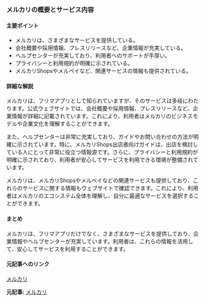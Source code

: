 ### メルカリの概要とサービス内容

#### 主要ポイント
- メルカリは、さまざまなサービスを提供している。
- 会社概要や採用情報、プレスリリースなど、企業情報が充実している。
- ヘルプセンターが充実しており、利用者へのサポートが手厚い。
- プライバシーと利用規約が明確に示されている。
- メルカリShopsやメルペイなど、関連サービスの情報も提供されている。

#### 詳細な解説
メルカリは、フリマアプリとして知られていますが、そのサービスは多岐にわたります。公式ウェブサイトでは、会社概要や採用情報、プレスリリースなど、企業情報が詳細に記載されています。これにより、利用者はメルカリのビジネスモデルや企業文化を理解することができます。

また、ヘルプセンターは非常に充実しており、ガイドやお問い合わせの方法が明確に示されています。特に、メルカリShops出店者向けガイドは、出店を検討している人にとって非常に役立つ情報源です。さらに、プライバシーと利用規約が明確に示されており、利用者が安心してサービスを利用できる環境が整備されています。

メルカリは、メルカリShopsやメルペイなどの関連サービスも提供しており、これらのサービスに関する情報もウェブサイトで確認できます。これにより、利用者はメルカリのエコシステム全体を理解し、自分に最適なサービスを選択することができます。

#### まとめ
メルカリは、フリマアプリだけでなく、さまざまなサービスを提供しており、企業情報やヘルプセンターが充実しています。利用者は、これらの情報を活用して、安心してサービスを利用することができます。

#### 元記事へのリンク
[メルカリ](https://www.mercari.com/jp/)

**元記事:** [メルカリ](https://jp.mercari.com/shops/product/W7gzxrbFx25MsA8sHbmQ9M)